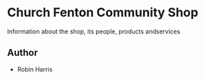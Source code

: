 # Church Fenton Community Shop

Information about the shop, its people, products andservices


## Author

- Robin Harris
